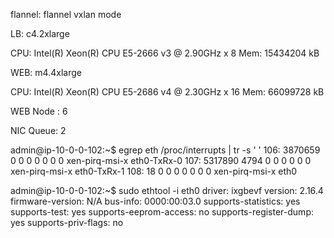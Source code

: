 flannel: flannel vxlan mode 

LB: c4.2xlarge

CPU:
Intel(R) Xeon(R) CPU E5-2666 v3 @ 2.90GHz x 8
Mem:
15434204 kB

WEB: m4.4xlarge

CPU:
Intel(R) Xeon(R) CPU E5-2686 v4 @ 2.30GHz x 16
Mem:
66099728 kB

WEB Node : 6

NIC Queue: 2

admin@ip-10-0-0-102:~$ egrep eth /proc/interrupts  | tr -s ' '
 106: 3870659 0 0 0 0 0 0 0 xen-pirq-msi-x eth0-TxRx-0
 107: 5317890 4794 0 0 0 0 0 0 xen-pirq-msi-x eth0-TxRx-1
 108: 18 0 0 0 0 0 0 0 xen-pirq-msi-x eth0


admin@ip-10-0-0-102:~$ sudo ethtool -i eth0
driver: ixgbevf
version: 2.16.4
firmware-version: N/A
bus-info: 0000:00:03.0
supports-statistics: yes
supports-test: yes
supports-eeprom-access: no
supports-register-dump: yes
supports-priv-flags: no


